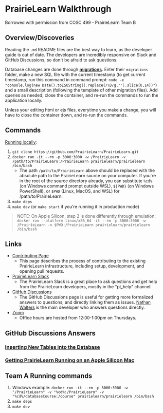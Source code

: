 # PrairieLearn Walkthrough
Borrowed with permission from COSC 499 - PrairieLearn Team B

## Overview/Discoveries

Reading the `.md` README files are the best way to learn, as the developer guide is out of date. The developers are incredibly responsive on Slack and GitHub Discussions, so don't be afraid to ask questions.

Database changes are done through [**migrations**](https://github.com/PrairieLearn/PrairieLearn/blob/master/apps/prairielearn/src/migrations/README.md). Enter their `migrations` folder, make a new SQL file with the current timestamp (to get current timestamp, run this command in command prompt: `node -e "console.log(new Date().toISOString().replace(/\D/g,'').slice(0,14))"`) and a small description (following the template of other migration files). Add queries as needed, close the container, and re-run the commands to run the application locally.

Unless your editing html or ejs files, everytime you make a change, you will have to close the container down, and re-run the commands.

## Commands

[Running locally](https://github.com/PrairieLearn/PrairieLearn/blob/master/docs/installingLocal.md):
1. `git clone https://github.com/PrairieLearn/PrairieLearn.git`
2. `docker run -it --rm -p 3000:3000 -w /PrairieLearn -v /path/to/PrairieLearn:/PrairieLearn prairielearn/prairielearn /bin/bash`
   - The path `/path/to/PrairieLearn` above should be replaced with the absolute path to the PrairieLearn source on your computer. If you're in the root of the source directory already, you can substitute `%cd%` (on Windows command prompt outside WSL), `${PWD}` (on Windows PowerShell), or `$PWD` (Linux, MacOS, and WSL) for /path/to/PrairieLearn.
3. `make deps`
4. `make dev` (or `make start` if you're running it in production mode)

> NOTE: On Apple Silicon, step 2 is done differently through emulation: `docker run --platform linux/x86_64 -it --rm -p 3000:3000 -w /PrairieLearn -v $PWD:/PrairieLearn prairielearn/prairielearn /bin/bash`

## Links
- [Contributing Page](https://github.com/PrairieLearn/PrairieLearn/blob/master/CONTRIBUTING.md)
  - This page describes the process of contributing to the existing PrairieLearn infrastructure, including setup, development, and opening pull requests.
- [PrairieLearn Slack](https://prairielearn.slack.com/join/shared_invite/zt-13kx0hg6v-uuC3kyt_3iBxjSpyhCbYVw#/shared-invite/email)
  - The PrairieLearn Slack is a great place to ask questions and get help from the PrairieLearn developers, mostly in the "pl_help" channel.
- [GitHub Discussions](https://github.com/PrairieLearn/PrairieLearn/discussions)
  - The GitHub Discussions page is useful for getting more formalized answers to questions, and directly linking them as issues. [Nathan Walters](https://github.com/nwalters512) is the main developer who answers questions directly.
- [Zoom](https://illinois.zoom.us/j/97570655417?pwd=SnByVzFaUXVlb1BIcjhZRHhEQ05Ldz09#success)
  - Office hours are hosted from 12:00-1:00pm on Thursdays.

## GitHub Discussions Answers

### [Inserting New Tables into the Database](https://github.com/PrairieLearn/PrairieLearn/discussions/8141)

### [Getting PrairieLearn Running on an Apple Silicon Mac](https://github.com/PrairieLearn/PrairieLearn/discussions/8142)

## Team A Running commands

1. Windows example: `docker run -it --rm -p 3000:3000 -w "/PrairieLearn" -v "%cd%:/PrairieLearn" -v "%cd%/databaseCourse:/course" prairielearn/prairielearn /bin/bash`
2. `make deps`
3. `make dev`
